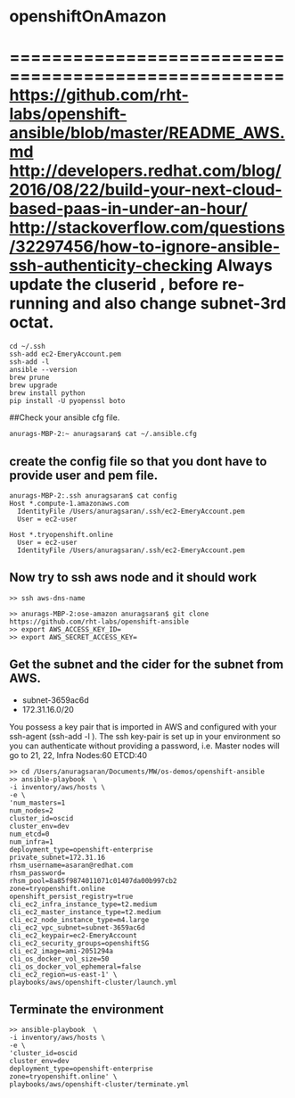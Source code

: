 # openshiftOnAmazon
====================================================
https://github.com/rht-labs/openshift-ansible/blob/master/README_AWS.md
http://developers.redhat.com/blog/2016/08/22/build-your-next-cloud-based-paas-in-under-an-hour/
http://stackoverflow.com/questions/32297456/how-to-ignore-ansible-ssh-authenticity-checking
Always update the cluserid , before re-running and also change subnet-3rd octat.
====================================================

```
cd ~/.ssh
ssh-add ec2-EmeryAccount.pem
ssh-add -l
ansible --version
brew prune
brew upgrade
brew install python
pip install -U pyopenssl boto
```
##Check your ansible cfg file.

```
anurags-MBP-2:~ anuragsaran$ cat ~/.ansible.cfg 
```

## create the config file so that you dont have to provide user and pem file.

```
anurags-MBP-2:.ssh anuragsaran$ cat config 
Host *.compute-1.amazonaws.com
  IdentityFile /Users/anuragsaran/.ssh/ec2-EmeryAccount.pem
  User = ec2-user

Host *.tryopenshift.online
  User = ec2-user
  IdentityFile /Users/anuragsaran/.ssh/ec2-EmeryAccount.pem
```

## Now try to ssh aws node and it should work
```
>> ssh aws-dns-name

>> anurags-MBP-2:ose-amazon anuragsaran$ git clone https://github.com/rht-labs/openshift-ansible
>> export AWS_ACCESS_KEY_ID=
>> export AWS_SECRET_ACCESS_KEY=
```

## Get the subnet and the cider for the subnet from AWS.
* subnet-3659ac6d
* 172.31.16.0/20

You possess a key pair that is imported in AWS and configured with your ssh-agent (ssh-add -l ).
The ssh key-pair is set up in your environment so you can authenticate without providing a password, i.e.
Master nodes will go to 21, 22, Infra Nodes:60 ETCD:40

```
>> cd /Users/anuragsaran/Documents/MW/os-demos/openshift-ansible
>> ansible-playbook  \
-i inventory/aws/hosts \
-e \
'num_masters=1 
num_nodes=2 
cluster_id=oscid 
cluster_env=dev
num_etcd=0 
num_infra=1 
deployment_type=openshift-enterprise 
private_subnet=172.31.16 
rhsm_username=asaran@redhat.com 
rhsm_password=
rhsm_pool=8a85f9874011071c01407da00b997cb2
zone=tryopenshift.online 
openshift_persist_registry=true
cli_ec2_infra_instance_type=t2.medium
cli_ec2_master_instance_type=t2.medium
cli_ec2_node_instance_type=m4.large
cli_ec2_vpc_subnet=subnet-3659ac6d
cli_ec2_keypair=ec2-EmeryAccount
cli_ec2_security_groups=openshiftSG 
cli_ec2_image=ami-2051294a 
cli_os_docker_vol_size=50 
cli_os_docker_vol_ephemeral=false 
cli_ec2_region=us-east-1' \
playbooks/aws/openshift-cluster/launch.yml
```
## Terminate the environment
```
>> ansible-playbook  \
-i inventory/aws/hosts \
-e \
'cluster_id=oscid
cluster_env=dev
deployment_type=openshift-enterprise 
zone=tryopenshift.online' \
playbooks/aws/openshift-cluster/terminate.yml
```

